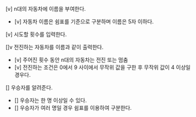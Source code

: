 [v] n대의 자동차에 이름을 부여한다.
 - [v] 자동차 이름은 쉼표를 기준으로 구분하며 이름은 5자 이하다.

[v] 시도할 횟수를 입력한다.

[]v 전진하는 자동차를 이름과 같이 출력한다.
 - [v] 주어진 횟수 동안 n대의 자동차는 전진 또는 멈춤
  - [v] 전진하는 조건은 0에서 9 사이에서 무작위 값을 구한 후 무작위 값이 4 이상일 경우다.

[] 우승자를 알려준다.
 - [] 우승자는 한 명 이상일 수 있다.
 - [] 우승자가 여러 명일 경우 쉼표를 이용하여 구분한다.